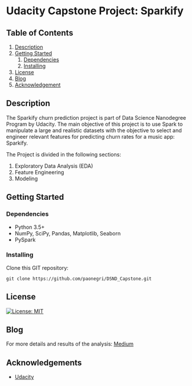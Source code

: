 # Udacity Capstone Project: Sparkify

## Table of Contents
1. [Description](#description)
2. [Getting Started](#getting_started)
	1. [Dependencies](#dependencies)
	2. [Installing](#installing)
3. [License](#license)
4. [Blog](#blog)
5. [Acknowledgement](#acknowledgement)

<a name="descripton"></a>
## Description

The Sparkify churn prediction project is part of Data Science Nanodegree Program by Udacity. The main objective of this project is to use Spark to manipulate a large and realistic datasets with the objective to select and engineer relevant features for predicting churn rates for a music app: Sparkify.

The Project is divided in the following sections:

1. Exploratory Data Analysis (EDA)
2. Feature Engineering
3. Modeling

<a name="getting_started"></a>
## Getting Started

<a name="dependencies"></a>
### Dependencies
* Python 3.5+
* NumPy, SciPy, Pandas, Matplotlib, Seaborn
* PySpark

<a name="installing"></a>
### Installing
Clone this GIT repository:
```
git clone https://github.com/paonegri/DSND_Capstone.git
```

<a name="license"></a>
## License
[![License: MIT](https://img.shields.io/badge/License-MIT-yellow.svg)](https://opensource.org/licenses/MIT)

<a name="blog"></a>
## Blog
For more details and results of the analysis: [Medium](https://medium.com/@shosan_71491/how-to-beat-churn-with-pyspark-c96212742a7)

<a name="acknowledgement"></a>
## Acknowledgements

* [Udacity](https://www.udacity.com/)
